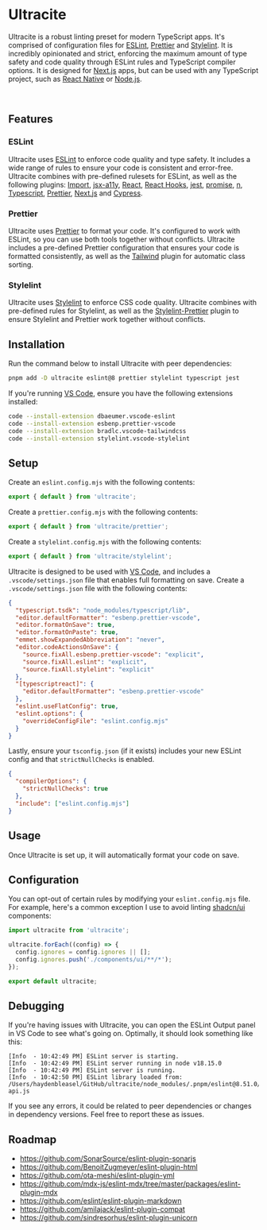 # Ultracite

Ultracite is a robust linting preset for modern TypeScript apps. It's comprised of configuration files for [ESLint](https://eslint.org/), [Prettier](https://prettier.io/) and [Stylelint](https://stylelint.io/). It is incredibly opinionated and strict, enforcing the maximum amount of type safety and code quality through ESLint rules and TypeScript compiler options. It is designed for [Next.js](https://nextjs.org/) apps, but can be used with any TypeScript project, such as [React Native](https://reactnative.dev/) or [Node.js](https://nodejs.org/).

<img src="https://img.shields.io/github/actions/workflow/status/haydenbleasel/ultracite/push.yaml" alt="" />

<img src="https://img.shields.io/npm/dy/ultracite" alt="" />

<img src="https://img.shields.io/npm/v/ultracite" alt="" />

<img src="https://img.shields.io/github/license/haydenbleasel/ultracite" alt="" />

## Features

### ESLint

Ultracite uses [ESLint](https://eslint.org/) to enforce code quality and type safety. It includes a wide range of rules to ensure your code is consistent and error-free. Ultracite combines with pre-defined rulesets for ESLint, as well as the following plugins: [Import](https://www.npmjs.com/package/eslint-plugin-import), [jsx-a11y](https://www.npmjs.com/package/eslint-plugin-jsx-a11y), [React](https://www.npmjs.com/package/eslint-plugin-react), [React Hooks](https://www.npmjs.com/package/eslint-plugin-react-hooks), [jest](https://www.npmjs.com/package/eslint-plugin-jest), [promise](https://www.npmjs.com/package/eslint-plugin-promise), [n](https://www.npmjs.com/package/eslint-plugin-n), [Typescript](https://www.npmjs.com/package/@typescript-eslint/eslint-plugin), [Prettier](https://www.npmjs.com/package/eslint-plugin-prettier), [Next.js](https://nextjs.org/docs/basic-features/eslint#eslint-plugin) and [Cypress](https://www.npmjs.com/package/eslint-plugin-cypress).

### Prettier

Ultracite uses [Prettier](https://prettier.io/) to format your code. It's configured to work with ESLint, so you can use both tools together without conflicts. Ultracite includes a pre-defined Prettier configuration that ensures your code is formatted consistently, as well as the [Tailwind](https://github.com/tailwindlabs/prettier-plugin-tailwindcss) plugin for automatic class sorting.

### Stylelint

Ultracite uses [Stylelint](https://stylelint.io/) to enforce CSS code quality. Ultracite combines with pre-defined rules for Stylelint, as well as the [Stylelint-Prettier](https://www.npmjs.com/package/stylelint-prettier) plugin to ensure Stylelint and Prettier work together without conflicts.

## Installation

Run the command below to install Ultracite with peer dependencies:

```sh
pnpm add -D ultracite eslint@8 prettier stylelint typescript jest
```

If you're running [VS Code](https://code.visualstudio.com/), ensure you have the following extensions installed:

```sh
code --install-extension dbaeumer.vscode-eslint
code --install-extension esbenp.prettier-vscode
code --install-extension bradlc.vscode-tailwindcss
code --install-extension stylelint.vscode-stylelint
```

## Setup

Create an `eslint.config.mjs` with the following contents:

```js
export { default } from 'ultracite';
```

Create a `prettier.config.mjs` with the following contents:

```js
export { default } from 'ultracite/prettier';
```

Create a `stylelint.config.mjs` with the following contents:

```js
export { default } from 'ultracite/stylelint';
```

Ultracite is designed to be used with [VS Code](https://code.visualstudio.com/), and includes a `.vscode/settings.json` file that enables full formatting on save. Create a `.vscode/settings.json` file with the following contents:

```json
{
  "typescript.tsdk": "node_modules/typescript/lib",
  "editor.defaultFormatter": "esbenp.prettier-vscode",
  "editor.formatOnSave": true,
  "editor.formatOnPaste": true,
  "emmet.showExpandedAbbreviation": "never",
  "editor.codeActionsOnSave": {
    "source.fixAll.esbenp.prettier-vscode": "explicit",
    "source.fixAll.eslint": "explicit",
    "source.fixAll.stylelint": "explicit"
  },
  "[typescriptreact]": {
    "editor.defaultFormatter": "esbenp.prettier-vscode"
  },
  "eslint.useFlatConfig": true,
  "eslint.options": {
    "overrideConfigFile": "eslint.config.mjs"
  }
}
```

Lastly, ensure your `tsconfig.json` (if it exists) includes your new ESLint config and that `strictNullChecks` is enabled.

```json
{
  "compilerOptions": {
    "strictNullChecks": true
  },
  "include": ["eslint.config.mjs"]
}
```

## Usage

Once Ultracite is set up, it will automatically format your code on save.

## Configuration

You can opt-out of certain rules by modifying your `eslint.config.mjs` file. For example, here's a common exception I use to avoid linting [shadcn/ui](https://ui.shadcn.com/) components:

```js
import ultracite from 'ultracite';

ultracite.forEach((config) => {
  config.ignores = config.ignores || [];
  config.ignores.push('./components/ui/**/*');
});

export default ultracite;
```

## Debugging

If you're having issues with Ultracite, you can open the ESLint Output panel in VS Code to see what's going on. Optimally, it should look something like this:

```
[Info  - 10:42:49 PM] ESLint server is starting.
[Info  - 10:42:49 PM] ESLint server running in node v18.15.0
[Info  - 10:42:49 PM] ESLint server is running.
[Info  - 10:42:50 PM] ESLint library loaded from: /Users/haydenbleasel/GitHub/ultracite/node_modules/.pnpm/eslint@8.51.0/node_modules/eslint/lib/unsupported-api.js
```

If you see any errors, it could be related to peer dependencies or changes in dependency versions. Feel free to report these as issues.

## Roadmap

- https://github.com/SonarSource/eslint-plugin-sonarjs
- https://github.com/BenoitZugmeyer/eslint-plugin-html
- https://github.com/ota-meshi/eslint-plugin-yml
- https://github.com/mdx-js/eslint-mdx/tree/master/packages/eslint-plugin-mdx
- https://github.com/eslint/eslint-plugin-markdown
- https://github.com/amilajack/eslint-plugin-compat
- https://github.com/sindresorhus/eslint-plugin-unicorn
